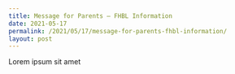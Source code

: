 ```yaml
---
title: Message for Parents – FHBL Information
date: 2021-05-17
permalink: /2021/05/17/message-for-parents-fhbl-information/
layout: post
---
```


Lorem ipsum sit amet
